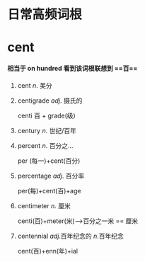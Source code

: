 # 日常高频词根

# cent

#### 相当于 on hundred 看到该词根联想到 ==百==

1. cent 	*n*. 美分

2. centigrade  *adj*. 摄氏的

   centi 百 + grade(级)

3. century  *n*. 世纪/百年

4. percent  *n*. 百分之...

   per (每一)+cent(百分)

5. percentage *adj*. 百分率

   per(每)+cent(百)+age

6. centimeter  *n*. 厘米

   centi(百)+meter(米)-->百分之一米 == 厘米

7. centennial   *adj*.百年纪念的 *n*.百年纪念

   cent(百)+enn(年)+ial

   